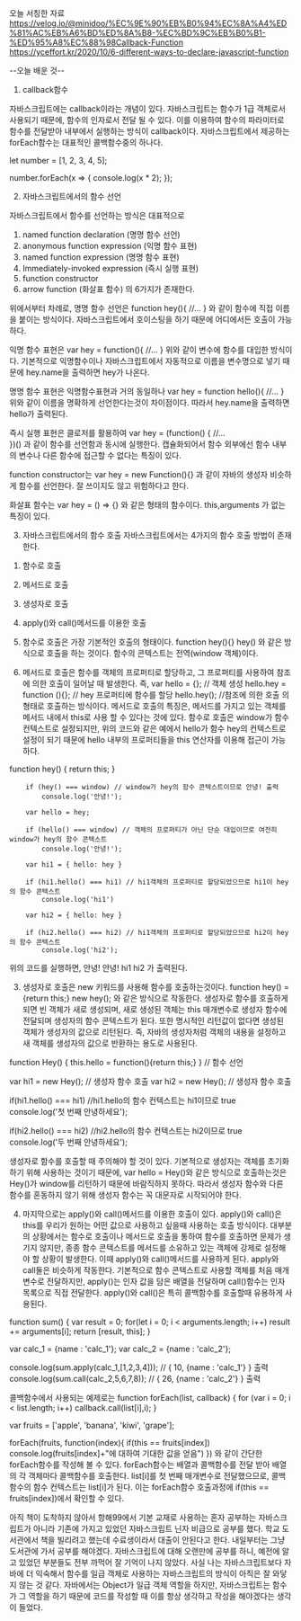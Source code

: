 오늘 서칭한 자료
https://velog.io/@minidoo/%EC%9E%90%EB%B0%94%EC%8A%A4%ED%81%AC%EB%A6%BD%ED%8A%B8-%EC%BD%9C%EB%B0%B1-%ED%95%A8%EC%88%98Callback-Function
https://yceffort.kr/2020/10/6-different-ways-to-declare-javascript-function

--오늘 배운 것--

1. callback함수

자바스크립트에는 callback이라는 개념이 있다. 자바스크립트는 함수가 1급 객체로서 사용되기 때문에, 함수의 인자로서 전달 될 수 있다. 이를 이용하여 함수의 파라미터로 함수를 전달받아 내부에서 실행하는 방식이 callback이다.
자바스크립트에서 제공하는 forEach함수는 대표적인 콜백함수중의 하나다.

let number = [1, 2, 3, 4, 5];

number.forEach(x => {
    console.log(x * 2);
});

2. 자바스크립트에서의 함수 선언

자바스크립트에서 함수를 선언하는 방식은 대표적으로
1) named function declaration (명명 함수 선언)
2) anonymous function expression (익명 함수 표현)
3) named function expression (명명 함수 표현)
4) Immediately-invoked expression (즉시 실행 표현)
5) function constructor
6) arrow function (화살표 함수)
의 6가지가 존재한다.

위에서부터 차례로, 명명 함수 선언은
function hey(){
	//...
}
와 같이 함수에 직접 이름을 붙이는 방식이다.
자바스크립트에서 호이스팅을 하기 때문에 어디에서든 호출이 가능하다.

익명 함수 표현은
var hey = function(){
	//...
}
위와 같이 변수에 함수를 대입한 방식이다. 기본적으로 익명함수이나 
자바스크립트에서 자동적으로 이름을 변수명으로 넣기 때문에 hey.name을 출력하면 hey가 나온다.

명명 함수 표현은 익명함수표현과 거의 동일하나
var hey = function hello(){
	//...
}
위와 같이 이름을 명확하게 선언한다는것이 차이점이다.
따라서 hey.name을 출력하면 hello가 출력된다.

즉시 실행 표현은 클로저를 활용하여
var hey = (function() {
	//...	
})()
과 같이 함수를 선언함과 동시에 실행한다.
캡슐화되어서 함수 외부에선 함수 내부의 변수나 다른 함수에 접근할 수 없다는 특징이 있다.

function constructor는
var hey = new Function(){}
과 같이 자바의 생성자 비슷하게 함수를 선언한다.
잘 쓰이지도 않고 위험하다고 한다.

화살표 함수는 
var hey = () => {}
와 같은 형태의 함수이다.
this,arguments 가 없는 특징이 있다.

3. 자바스크립트에서의 함수 호출
자바스크립트에서는 4가지의 함수 호출 방법이 존재한다.

1) 함수로 호출
2) 메서드로 호출
3) 생성자로 호출
4) apply()와 call()메서드를 이용한 호출

1) 함수로 호출은 가장 기본적인 호출의 형태이다.
function hey(){}
hey()
와 같은 방식으로 호출을 하는 것이다.
함수의 콘텍스트는 전역(window 객체)이다.

2) 메서드로 호출은 함수를 객체의 프로퍼티로 할당하고, 그 프로퍼티를 사용하여 참조에 의한 호출이 일어날 때 발생한다.
즉,
var hello = {}; // 객체 생성
hello.hey = function (){}; // hey 프로퍼티에 함수를 할당
hello.hey(); //참조에 의한 호출
의 형태로 호출하는 방식이다.
메서드로 호출의 특징은, 메서드를 가지고 있는 객체를 메서드 내에서 this로 사용 할 수 있다는 것에 있다.
함수로 호출은 window가 함수 컨텍스트로 설정되지만, 위의 코드와 같은 예에서 hello가 함수 hey의 컨텍스트로 설정이 되기 때문에 hello 내부의 프로퍼티들을 this 연산자를 이용해 접근이 가능하다.
 
  function hey() { return this; }

        if (hey() === window) // window가 hey의 함수 콘텍스트이므로 안녕! 출력
            console.log('안녕!');

        var hello = hey;

        if (hello() === window) // 객체의 프로퍼티가 아닌 단순 대입이므로 여전히 window가 hey의 함수 콘텍스트
            console.log('안녕!');

        var hi1 = { hello: hey }

        if (hi1.hello() === hi1) // hi1객체의 프로퍼티로 할당되었으므로 hi1이 hey의 함수 콘텍스트
            console.log('hi1')

        var hi2 = { hello: hey }

        if (hi2.hello() === hi2) // hi1객체의 프로퍼티로 할당되었으므로 hi2이 hey의 함수 콘텍스트
            console.log('hi2');
위의 코드를 실행하면,
안녕!
안녕!
hi1
hi2
가 출력된다.

3) 생성자로 호출은 new 키워드를 사용해 함수를 호출하는것이다.
function hey() = {return this;}
new hey();
와 같은 방식으로 작동한다.
생성자로 함수를 호출하게 되면 빈 객체가 새로 생성되며, 새로 생성된 객체는 this 매개변수로 생성자 함수에 전달되며 생성자의 함수 콘텍스트가 된다.
또한 명시적인 리턴값이 없다면 생성된 객체가 생성자의 값으로 리턴된다.
즉, 자바의 생성자처럼 객체의 내용을 설정하고 새 객체를 생성자의 값으로 반환하는 용도로 사용된다.

function Hey() { this.hello = function(){return this;} } // 함수 선언

var hi1 = new Hey(); // 생성자 함수 호출
var hi2 = new Hey(); // 생성자 함수 호출

if(hi1.hello() === hi1) //hi1.hello의 함수 컨텍스트는 hi1이므로 true
    console.log('첫 번째 안녕하세요');

if(hi2.hello() === hi2) //hi2.hello의 함수 컨텍스트는 hi2이므로 true
    console.log('두 번째 안녕하세요');

생성자로 함수를 호출할 때 주의해야 할 것이 있다. 기본적으로 생성자는 객체를 초기화 하기 위해 사용하는 것이기 때문에, var hello = Hey()와 같은 방식으로 호출하는것은 Hey()가 window를 리턴하기 때문에 바람직하지 못하다.
따라서 생성자 함수와 다른 함수를 혼동하지 않기 위해 생성자 함수는 꼭 대문자로 시작되어야 한다.

4) 마지막으로는 apply()와 call()메서드를 이용한 호출이 있다.
apply()와 call()은 this를 우리가 원하는 어떤 값으로 사용하고 싶을때 사용하는 호출 방식이다.
대부분의 상황에서는 함수로 호출이나 메서드로 호출을 통하여 함수를 호출하면 문제가 생기지 않지만, 종종 함수 콘텍스트를 메서드를 소유하고 있는 객체에 강제로 설정해야 할 상황이 발생한다. 이때 apply()와 call()메서드를 사용하게 된다.
apply와 call둘은 비슷하게 작동한다. 기본적으로 함수 콘텍스트로 사용할 객체를 처음 매개변수로 전달하지만, apply()는 인자 값을 담은 배열을 전달하며 call()함수는 인자 목록으로 직접 전달한다.
apply()와 call()은 특히 콜백함수를 호출할때 유용하게 사용된다.

function sum() 
{
    var result = 0;
    for(let i = 0; i < arguments.length; i++)
        result += arguments[i];
    return [result, this];
}

var calc_1 = {name : 'calc_1'}; 
var calc_2 = {name : 'calc_2'};

console.log(sum.apply(calc_1,[1,2,3,4])); // { 10, {name : 'calc_1'} } 출력
console.log(sum.call(calc_2,5,6,7,8)); // { 26, {name : 'calc_2'} } 출력

콜백함수에서 사용되는 예제로는
function forEach(list, callback)
{
    for (var i = 0; i < list.length; i++)
        callback.call(list[i],i);
}

var fruits = ['apple', 'banana', 'kiwi', 'grape'];

forEach(fruits, function(index){
    if(this == fruits[index])
        console.log(fruits[index]+"에 대하여 기대한 값을 얻음")
})
와 같이 간단한 forEach함수를 작성해 볼 수 있다.
forEach함수는 배열과 콜백함수를 전달 받아 배열의 각 객체마다 콜백함수를 호출한다. list[i]를 첫 번째 매개변수로 전달했으므로, 콜백함수의 함수 컨텍스트는 list[i]가 된다. 이는 forEach함수 호출과정에 if(this == fruits[index])에서 확인할 수 있다.

아직 책이 도착하지 않아서 항해99에서 기본 교재로 사용하는 혼자 공부하는 자바스크립트가 아니라 기존에 가지고 있었던 자바스크립트 닌자 비급으로 공부를 했다. 학교 도서관에서 책을 빌리려고 했는데 수료생이라서 대출이 안된다고 한다. 내일부터는 그냥 도서관에 가서 공부를 해야겠다.
자바스크립트에 대해 오랜만에 공부를 하니, 예전에 알고 있었던 부분들도 전부 까먹어 잘 기억이 나지 않았다. 사실 나는 자바스크립트보다 자바에 더 익숙해서 함수를 일급 객체로 사용하는 자바스크립트의 방식이 아직은 잘 와닿지 않는 것 같다. 자바에서는 Object가 일급 객체 역할을 하지만, 자바스크립트는 함수가 그 역할을 하기 때문에 코드를 작성할 때 이를 항상 생각하고 작성을 해야겠다는 생각이 들었다.
